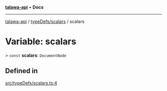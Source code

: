 [**talawa-api**](../../../README.md) • **Docs**

***

[talawa-api](../../../modules.md) / [typeDefs/scalars](../README.md) / scalars

# Variable: scalars

\> `const` **scalars**: `DocumentNode`

## Defined in

[src/typeDefs/scalars.ts:4](https://github.com/PalisadoesFoundation/talawa-api/blob/f1c816bca43cc03a8c1bd303394e2550a50db017/src/typeDefs/scalars.ts#L4)
